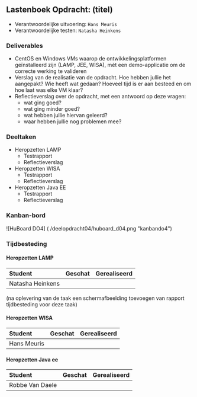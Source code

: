 ## Lastenboek Opdracht: (titel)

* Verantwoordelijke uitvoering: `Hans Meuris`
* Verantwoordelijke testen: `Natasha Heinkens`

### Deliverables

  * CentOS en Windows VMs waarop de ontwikkelingsplatformen geïnstalleerd zijn (LAMP, JEE, WISA), mét een demo-applicatie om de correcte werking te valideren  
  * Verslag van de realisatie van de opdracht. Hoe hebben jullie het aangepakt? Wie heeft wat gedaan? Hoeveel tijd is er aan besteed en om hoe laat was elke VM klaar?  
  * Reflectieverslag over de opdracht, met een antwoord op deze vragen:  
     * wat ging goed?  
     * wat ging minder goed?  
     * wat hebben jullie hiervan geleerd?  
     * waar hebben jullie nog problemen mee?


### Deeltaken

* Heropzetten LAMP
  * Testrapport
  * Reflectieverslag
* Heropzetten WISA
  * Testrapport
  * Reflectieverslag
* Heropzetten Java EE
  * Testrapport
  * Reflectieverslag

### Kanban-bord

![HuBoard DO4] ( /deelopdracht04/huboard_d04.png "kanbando4")

### Tijdbesteding

#### Heropzetten LAMP
| Student  | Geschat | Gerealiseerd |
| :---     |    ---: |         ---: |
| Natasha Heinkens |               |              |
(na oplevering van de taak een schermafbeelding toevoegen van rapport tijdbesteding voor deze taak)

#### Heropzetten WISA
| Student  | Geschat | Gerealiseerd |
| :---     |    ---: |         ---: |
| Hans Meuris |               |              |

#### Heropzetten Java ee
| Student  | Geschat | Gerealiseerd |
| :---     |    ---: |         ---: |
| Robbe Van Daele |               |              |
